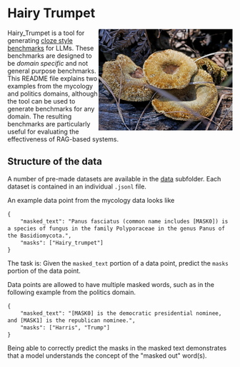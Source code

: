 # Hairy Trumpet

<img align=right width=300px src=img/hairy-trumpet.jpg />

Hairy_Trumpet is a tool for generating [cloze style benchmarks](https://en.wikipedia.org/wiki/Cloze_test) for LLMs.
These benchmarks are designed to be *domain specific* and not general purpose benchmarks.
This README file explains two examples from the mycology and politics domains,
although the tool can be used to generate benchmarks for any domain.
The resulting benchmarks are particularly useful for evaluating the effectiveness of RAG-based systems.

## Structure of the data

A number of pre-made datasets are available in the [data](/data) subfolder.
Each dataset is contained in an individual `.jsonl` file.

An example data point from the mycology data looks like
```
{
    "masked_text": "Panus fasciatus (common name includes [MASK0]) is a species of fungus in the family Polyporaceae in the genus Panus of the Basidiomycota.",
    "masks": ["Hairy_trumpet"]
}
```
The task is:
Given the `masked_text` portion of a data point,
predict the `masks` portion of the data point.

Data points are allowed to have multiple masked words,
such as in the following example from the politics domain.
```
{
    "masked_text": "[MASK0] is the democratic presidential nominee, and [MASK1] is the republican nominee.",
    "masks": ["Harris", "Trump"]
}
```
Being able to correctly predict the masks in the masked text demonstrates that a model understands the concept of the "masked out" word(s).

<!--
## Generating new datasets

To generate a new dataset

The [Hairy Trumpet](https://en.wikipedia.org/wiki/Panus_fasciatus) is a type of fungus.
It is also the name of this tool for creating datasets about the Harris/Trump 2024 election.
-->
